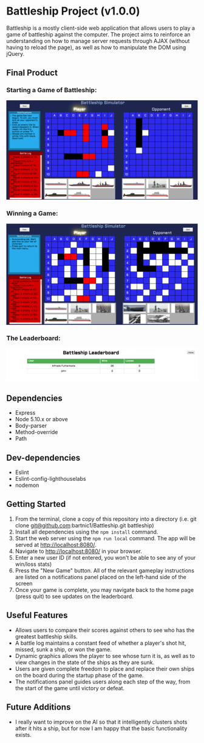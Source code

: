 # Battleship Project (v1.0.0)

Battleship is a mostly client-side web application that allows users to play a game of battleship against the computer. The project aims to reinforce an understanding on how to manage server requests through AJAX (without having to reload the page), as well as how to manipulate the DOM using jQuery.

## Final Product

### Starting a Game of Battleship:
!["A game of Battleship"](https://github.com/bartnic1/Battleship/blob/master/Battleship.png)

### Winning a Game:
!["A won game"](https://github.com/bartnic1/Battleship/blob/master/Victory.png)

### The Leaderboard:
!["The Leaderboard"](https://github.com/bartnic1/Battleship/blob/master/Leaderboard.png)

## Dependencies

- Express
- Node 5.10.x or above
- Body-parser
- Method-override
- Path

## Dev-dependencies

- Eslint
- Eslint-config-lighthouselabs
- nodemon

## Getting Started

1. From the terminal, clone a copy of this repository into a directory (i.e. git clone git@github.com:bartnic1/Battleship.git battleship)
2. Install all dependencies using the `npm install` command.
3. Start the web server using the `npm run local` command. The app will be served at <http://localhost:8080/>.
4. Navigate to <http://localhost:8080/> in your browser.
5. Enter a new user ID (if not entered, you won't be able to see any of your win/loss stats)
6. Press the "New Game" button. All of the relevant gameplay instructions are listed on a notifications panel placed on the left-hand side of the screen
7. Once your game is complete, you may navigate back to the home page (press quit) to see updates on the leaderboard.


## Useful Features

- Allows users to compare their scores against others to see who has the greatest battleship skills.
- A battle log maintains a constant feed of whether a player's shot hit, missed, sunk a ship, or won the game.
- Dynamic graphics allows the player to see whose turn it is, as well as to view changes in the state of the ships as they are sunk.
- Users are given complete freedom to place and replace their own ships on the board during the startup phase of the game.
- The notifications panel guides users along each step of the way, from the start of the game until victory or defeat.


## Future Additions

- I really want to improve on the AI so that it intelligently clusters shots after it hits a ship, but for now I am happy that the basic functionality exists.